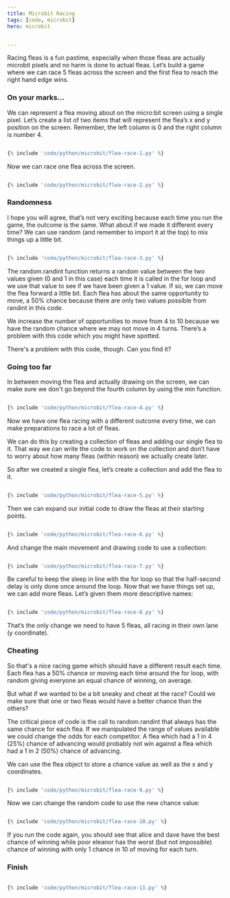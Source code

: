 ```yaml
---
title: Microbit Racing
tags: [code, microbit]
hero: microbit


---
```


Racing fleas is a fun pastime, especially when those fleas are actually microbit pixels and no harm is done to
actual fleas. Let’s build a game where we can race 5 fleas across the screen and the first flea to reach the
right hand edge wins.

### On your marks...

We can represent a flea moving about on the micro:bit screen using a single pixel. Let’s create a list of two
items that will represent the flea’s x and y position on the screen. Remember, the left column is 0 and the right
column is number 4.

```python

{% include 'code/python/microbit/flea-race-1.py' %}

```

Now we can race one flea across the screen.

```python

{% include 'code/python/microbit/flea-race-2.py' %}

```

### Randomness

I hope you will agree, that’s not very exciting because each time you run the game, the outcome is the same. What
about if we made it different every time? We can use random (and remember to import it at the top) to mix things up
a little bit.

```python

{% include 'code/python/microbit/flea-race-3.py' %}

```

The random.randint function returns a random value between the two values given (0 and 1 in this case) each time
it is called in the for loop and we use that value to see if we have been given a 1 value. If so, we can move the
flea forward a little bit. Each flea has about the same opportunity to move, a 50% chance because there are only
two values possible from randint in this code.

We increase the number of opportunities to move from 4 to 10 because we have the random chance where
we may not move in 4 turns. There’s a problem with this code which you might have spotted.

There's a problem with this code, though. Can you find it?

### Going too far

In between moving the flea and actually drawing on the screen, we can make sure we don't go beyond the
fourth column by using the min function.

```python

{% include 'code/python/microbit/flea-race-4.py' %}

```

Now we have one flea racing with a different outcome every time, we can make preparations to race a lot of fleas.

We can do this by creating a collection of fleas and adding our single flea to it. That way we can write the code
to work on the collection and don’t have to worry about how many fleas (within reason) we actually create later.

So after we created a single flea, let’s create a collection and add the flea to it.

```python

{% include 'code/python/microbit/flea-race-5.py' %}

```

Then we can expand our initial code to draw the fleas at their starting points.

```python

{% include 'code/python/microbit/flea-race-6.py' %}

```

And change the main movement and drawing code to use a collection:

```python

{% include 'code/python/microbit/flea-race-7.py' %}

```

Be careful to keep the sleep in line with the for loop so that the half-second delay is only done once
around the loop. Now that we have things set up, we can add more fleas. Let’s given them more
descriptive names:

```python

{% include 'code/python/microbit/flea-race-8.py' %}

```

That’s the only change we need to have 5 fleas, all racing in their own lane (y coordinate).

### Cheating

So that's a nice racing game which should have a different result each time. Each flea has a 50% chance or
moving each time around the for loop, with random giving everyone an equal chance of winning, on average.

But what if we wanted to be a bit sneaky and cheat at the race? Could we make sure that one or two fleas would
have a better chance than the others?

The critical piece of code is the call to random.randint that always has the same chance for each flea. If we
manipulated the range of values available we could change the odds for each competitor. A flea which had a 1
in 4 (25%) chance of advancing would probably not win against a flea which had a 1 in 2 (50%) chance of advancing.

We can use the flea object to store a chance value as well as the x and y coordinates.

```python

{% include 'code/python/microbit/flea-race-9.py' %}

```

Now we can change the random code to use the new chance value:

```python

{% include 'code/python/microbit/flea-race-10.py' %}

```

If you run the code again, you should see that alice and dave have the best chance of winning while poor
eleanor has the worst (but not impossible) chance of winning with only 1 chance in 10 of moving for each turn.

### Finish

```python

{% include 'code/python/microbit/flea-race-11.py' %}

```
